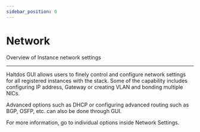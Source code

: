 ```yaml
---
sidebar_position: 0
---
```


# Network 

Overview of Instance network settings

---

Haltdos GUI allows users to finely control and configure network settings for all registered instances with the stack. Some of the capability includes configuring IP address, Gateway or creating VLAN and bonding multiple NICs.

Advanced options such as DHCP or configuring advanced routing such as BGP, OSFP, etc. can also be done through GUI.

For more information, go to individual options inside Network Settings.